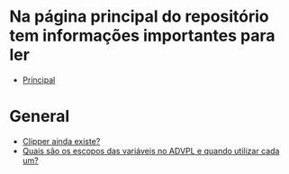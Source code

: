 # Na página principal do repositório tem informações importantes para ler

- [Principal](https://github.com/maniero/SOpt/blob/master/Conceptual.md)

# General

- [Clipper ainda existe?](https://pt.stackoverflow.com/q/43902/101)
- [Quais são os escopos das variáveis no ADVPL e quando utilizar cada um?](https://pt.stackoverflow.com/q/342846/101)
